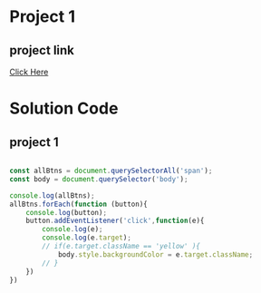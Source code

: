 # Project 1

## project link

[Click Here](
    www.google.com
)

# Solution Code

## project 1

```Javascript

const allBtns = document.querySelectorAll('span');
const body = document.querySelector('body');

console.log(allBtns);
allBtns.forEach(function (button){
    console.log(button);
    button.addEventListener('click',function(e){
        console.log(e);
        console.log(e.target);
        // if(e.target.className == 'yellow' ){
            body.style.backgroundColor = e.target.className;
        // }
    })
})

```